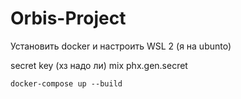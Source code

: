 # Orbis-Project

Установить docker и настроить WSL 2 (я на ubunto)

secret key (хз надо ли) mix phx.gen.secret

```
docker-compose up --build
```